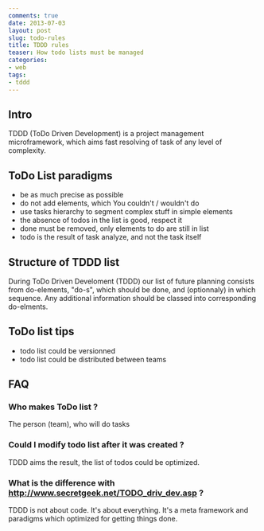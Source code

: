 ```yaml
--- 
comments: true 
date: 2013-07-03
layout: post 
slug: todo-rules
title: TDDD rules
teaser: How todo lists must be managed
categories: 
- web 
tags: 
- tddd
---
```


## Intro

TDDD (ToDo Driven Development) is a project management microframework, which aims fast resolving of task of any level of complexity.

## ToDo List paradigms

* be as much precise as possible
* do not add elements, which You couldn't / wouldn't do
* use tasks hierarchy to segment complex stuff in simple elements
* the absence of todos in the list is good, respect it
* done must be removed, only elements to do are still in list
* todo is the result of task analyze, and not the task itself

## Structure of TDDD list

During ToDo Driven Develoment (TDDD) our list of future planning consists from do-elements, "do-s", which should be done, and (optionnaly) in which sequence. Any additional information should be classed into corresponding do-elments.

## ToDo list tips

* todo list could be versionned
* todo list could be distributed between teams

## FAQ

### Who makes ToDo list ?

The person (team), who will do tasks

### Could I modify todo list after it was created ?

TDDD aims the result, the list of todos could be optimized.

### What is the difference with http://www.secretgeek.net/TODO_driv_dev.asp ?

TDDD is not about code. It's about everything. It's a meta framework and paradigms which optimized for getting things done.
